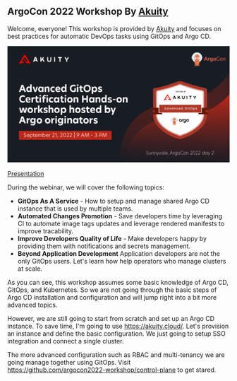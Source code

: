 ArgoCon 2022 Workshop By [Akuity](https://akuity.io/)
----------------------------------------------

Welcome, everyone! This workshop is provided by [Akuity](https://akuity.io/) and focuses on best practices for automatic DevOps tasks using GitOps and Argo CD.

<a href="https://docs.google.com/presentation/d/1bH9tSlhQDBL0Phgp1F-dRt1eVMo6MryTEx1YsTJgTTI/edit?usp=sharing">
<img src="images/logo.png" alt="Logo"/>
</a>

[Presentation](https://docs.google.com/presentation/d/1bH9tSlhQDBL0Phgp1F-dRt1eVMo6MryTEx1YsTJgTTI/edit?usp=sharing)

During the webinar, we will cover the following topics:

* **GitOps As A Service** - How to setup and manage shared Argo CD instance that is used by multiple teams.
* **Automated Changes Promotion** - Save developers time by leveraging CI to automate image tags updates and leverage rendered manifests to improve tracability.
* **Improve Developers Quality of Life** - Make developers happy by providing them with notifications and secrets management.
* **Beyond Application Development** Application developers are not the only GitOps users. Let's learn how help operators who manage clusters at scale.

As you can see, this workshop assumes some basic knowledge of Argo CD, GitOps, and Kubernetes. So we are not going through the basic steps of Argo CD installation and configuration and will jump right into a bit more advanced topics.

However, we are still going to start from scratch and set up an Argo CD instance. To save time, I'm going to use https://akuity.cloud/. Let's
provision an instance and define the basic configuration. We just going to setup SSO integration and connect a single cluster.

The more advanced configuration such as RBAC and multi-tenancy we are going manage together using GitOps. Visit https://github.com/argocon2022-workshop/control-plane to get stared.
